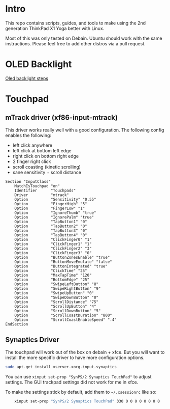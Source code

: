 # Intro

This repo contains scripts, guides, and tools to make using the 2nd generation ThinkPad X1 Yoga better with Linux. 

Most of this was only tested on Debain. Ubuntu should work with the same instructions. Please feel free to add other distros via a pull request. 

# OLED Backlight
[Oled backlight steps](brightness-OLED/)

# Touchpad 

## mTrack driver (xf86-input-mtrack)
This driver works really well with a good configuration. 
The following config enables the following:
 - left click anywhere
 - left click at bottom left edge
 - right click on bottom right edge 
 - 2 finger right click
 - scroll coasting (kinetic scrolling)
 - sane sensitivity + scroll distance

```xf86conf
Section "InputClass"
    MatchIsTouchpad "on"
    Identifier      "Touchpads"
    Driver          "mtrack"
    Option          "Sensitivity" "0.55"
    Option          "FingerHigh" "5"
    Option          "FingerLow" "1"
    Option          "IgnoreThumb" "true"
    Option          "IgnorePalm" "true"
    Option          "TapButton1" "0"
    Option          "TapButton2" "0"
    Option          "TapButton3" "0"
    Option          "TapButton4" "0"
    Option          "ClickFinger0" "1"
    Option          "ClickFinger1" "1"
    Option          "ClickFinger2" "3"
    Option          "ClickFinger3" "0"
    Option          "ButtonZonesEnable" "true"
    Option          "ButtonMoveEmulate" "false"
    Option          "ButtonIntegrated" "true"
    Option          "ClickTime" "25"
    Option          "MaxTapTime" "120"
    Option          "BottomEdge" "25"
    Option          "SwipeLeftButton" "8"
    Option          "SwipeRightButton" "9"
    Option          "SwipeUpButton" "0"
    Option          "SwipeDownButton" "0"
    Option          "ScrollDistance" "75"
    Option          "ScrollUpButton" "4"
    Option          "ScrollDownButton" "5"
    Option          "ScrollCoastDuration" "800"
    Option          "ScrollCoastEnableSpeed" ".4"
EndSection

```


## Synaptics Driver

The touchpad will work out of the box on debain + xfce. But you will want to install the more specific driver to have more configuration options. 

```bash
sudo apt-get install xserver-xorg-input-synaptics 
```

You can use `xinput set-prop "SynPS/2 Synaptics TouchPad"` to adjust settings. The GUI trackpad settings did not work for me in xfce. 

To make the settings stick by default, add them to `~/.xsessionrc` like so: 
```bash 
    xinput set-prop "SynPS/2 Synaptics TouchPad" 330 0 0 0 0 0 0 0 0
```
